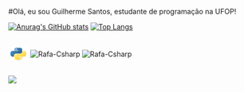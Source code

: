 #Olá, eu sou Guilherme Santos, estudante de programação na UFOP!
<div>

[![Anurag's GitHub stats](https://github-readme-stats.vercel.app/api?username=devYaksha)](https://github.com/anuraghazra/github-readme-stats)
  [![Top Langs](https://github-readme-stats.vercel.app/api/top-langs/?username=devYaksha)](https://github.com/anuraghazra/github-readme-stats)
<div>
  

<div style="display: inline_block"><br>

  <img align="center" alt="Rafa-Python" height="30" width="40" src="https://raw.githubusercontent.com/devicons/devicon/master/icons/python/python-original.svg">
  <img align="center" alt="Rafa-Csharp" height="30" width="30" src="https://cdn-icons-png.flaticon.com/512/6132/6132222.png">
  <img align="center" alt="Rafa-Csharp" height="30" width="30" src="https://cdn.icon-icons.com/icons2/2415/PNG/512/c_original_logo_icon_146611.png">

</div>
  
  ##
 
<div> 
 <a href="482700094630526980" target="_blank"><img src="https://img.shields.io/badge/Discord-7289DA?style=for-the-badge&logo=discord&logoColor=white" target="_blank"></a> 
</div>

